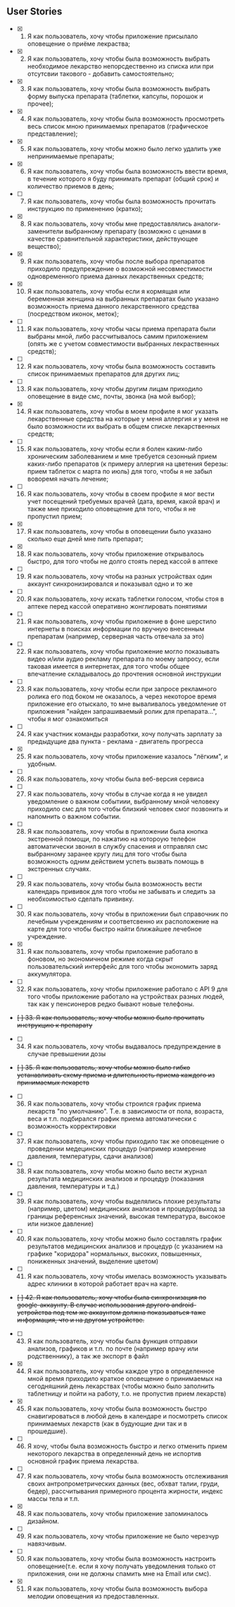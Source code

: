## User Stories
- [x] 1. Я как пользователь, хочу чтобы приложение присылало оповещение о приёме лекраства;
- [x] 2. Я как пользователь, хочу чтобы была возможность выбрать необходимое лекарство непорсдественно из списка или при отсутсвии такового - добавить самостоятельно;
- [x] 3. Я как пользователь, хочу чтобы была возможность выбрать форму выпуска препарата (таблетки, капсулы, порошок и прочее);
- [x] 4. Я как пользователь, хочу чтобы была возможность просмотреть весь список мною принимаемых препаратов (графическое представление);
- [x] 5. Я как пользователь, хочу чтобы можно было легко удалить уже непринимаемые препараты;
- [x] 6. Я как пользователь, хочу чтобы была возможность ввести время, в течение которого я буду принимать препарат (общий срок) и количество приемов в день;
- [ ] 7. Я как пользователь, хочу чтобы была возможность прочитать инструкцию по применению (кратко);
- [x] 8. Я как пользователь, хочу чтобы мне предоставлялись аналоги-заменители выбранному препарату (возможно с ценами в качестве сравнительной характеристики, действующее вещество);
- [x] 9. Я как пользователь, хочу чтобы после выбора препаратов приходило предупреждение о возможной несовместимости одновременного приема данных лекарственных средств;
- [x] 10. Я как пользователь, хочу чтобы если я кормящая или беременная женщина на выбранных препаратах было указано возможность приема данного лекарственного средства (посредством иконок, меток);
- [ ] 11. Я как пользователь, хочу чтобы часы приема препарата были выбраны мной, либо рассчитывалось самим приложением (опять же с учетом совместимости выбранных лекраственных средств);
- [ ] 12. Я как пользователь, хочу чтобы была возможность составить список принимаемых препаратов для других лиц;
- [ ] 13. Я как пользователь, хочу чтобы другим лицам приходило оповещение в виде смс, почты, звонка (на мой выбор);
- [x] 14. Я как пользователь, хочу чтобы в моем профиле я мог указать лекарственные средства на которые у меня аллергия и у меня не было возможности их выбрать в общем списке лекарственных средств;
- [ ] 15. Я как пользователь, хочу чтобы если я болен каким-либо хроническим заболеванием и мне требуется сезонный прием каких-либо препаратов (к примеру аллергия на цветения березы: прием таблеток с марта по июль) для того, чтобы я не забыл воворемя начать лечение;
- [ ] 16. Я как пользователь, хочу чтобы в своем профиле я мог вести учет посещений требуемых врачей (дата, время, какой врач) и также мне приходило оповещение для того, чтобы я не пропустил прием;
- [x] 17. Я как пользователь, хочу чтобы в оповещении было указано сколько еще дней мне пить препарат;
- [x] 18. Я как пользователь, хочу чтобы приложение открывалось быстро, для того чтобы не долго стоять перед кассой в аптеке
- [ ] 19. Я как пользователь, хочу чтобы на разных устройствах один аккаунт синхронизировался и показывал одно и то же
- [ ] 20. Я как пользователь, хочу искать таблетки голосом, чтобы стоя в аптеке перед кассой оперативно жонглировать понятиями
- [ ] 21. Я как пользователь, хочу чтобы приложение в фоне шерстило интернеты в поисках информации по вручную внесенным препаратам (например, серверная часть отвечала за это)
- [ ] 22. Я как пользователь, хочу чтобы приложение могло показывать видео и/или аудио рекламу препарата по моему запросу, если таковая имеется в интернетах, для того чтобы общее впечатление складывалось до прочтения основной инструкции
- [ ] 23. Я как пользователь, хочу чтобы если при запросе рекламного ролика его под боком не оказалось, а через некоторое время приложение его отыскало, то мне вываливалось уведомление от приложения "найден запрашиваемый ролик для препарата...", чтобы я мог ознакомиться
- [ ] 24. Я как участник команды разработки, хочу получать зарплату за предыдущие два пункта - реклама - двигатель прогресса
- [x] 25. Я как пользователь, хочу чтобы приложение казалось "лёгким", и удобным.
- [ ] 26. Я как пользователь, хочу чтобы была веб-версия сервиса
- [ ] 27. Я как пользователь, хочу чтобы в случае когда я не увидел уведомление о важном событиии, выбранному мной человеку приходило смс для того чтобы близкий человек смог позвонить и напомнить о важном событии.
- [ ] 28. Я как пользователь, хочу чтобы в приложении была кнопка экстренной помощи, по нажатию на котороую телефон автоматически звонил в службу спасения и отправлял смс выбранному заранее кругу лиц для того чтобы была возможность одним действием успеть вызвать помощь в экстренных случаях.
- [ ] 29. Я как пользователь, хочу чтобы была возможность вести календарь прививок для того чтобы не забывать и следить за необхоимостью сделать прививку.
- [ ] 30. Я как пользователь, хочу чтобы в приложении был справочник по лечебным учреждениям и соответсвенно их расположение на карте для того чтобы быстро найти ближайшее лечебное учреждение.
- [x] 31. Я как пользователь, хочу чтобы приложение работало в фоновом, но экономичном режиме когда скрыт пользовательский интерфейс для того чтобы экономить заряд аккумулятора.
- [ ] 32. Я как пользователь, хочу чтобы приложение работало с API 9 для того чтобы приложение работало на устройствах разных людей, так как у пенсионеров редко бывают новые телефоны.
- ~~[ ] 33. Я как пользователь, хочу чтобы можно было прочитать инструкцию к препарату~~
- [ ] 34. Я как пользователь, хочу чтобы выдавалось предупреждение в случае превышении дозы
- ~~[ ] 35. Я как пользователь, хочу чтобы можно было гибко устанавливать схему приема и длительность приема каждого из принимаемых лекарств~~
- [ ] 36. Я как пользователь, хочу чтобы строился график приема лекарств "по умолчанию". Т.е. в зависимости от пола, возраста, веса и т.п. подбирался график приема автоматически с возможность корректировки
- [ ] 37. Я как пользователь, хочу чтобы приходило так же оповещение о проведении медецинских процедур (например измерение давления, температуры, сдачи анализов)
- [ ] 38. Я как пользователь, хочу чтобы можно было вести журнал результата медицинских анализов и процедур (показания давления, температуры и т.д.)
- [ ] 39. Я как пользователь, хочу чтобы выделялись плохие результаты (например, цветом) медицинских анализов и процедур(выход за границы референсных значений, высокая температура, высокое или низкое давление)
- [ ] 40. Я как пользователь, хочу чтобы можно было составлять график результатов медицинских анализов и процедур (с указанием на графике "коридора" нормальных, высоких, повышенных, пониженных значений, выделение цветом) 
- [ ] 41. Я как пользователь, хочу чтобы имелась возможность указывать адрес клиники в которой работает врач на карте.
- ~~[ ] 42. Я как пользователь, хочу чтобы была синхронизация по google-аккаунту. В случае использования другого android-устройства под тем же аккаунтом должна показываться таже информация, что и на другом устройстве.~~
- [ ] 43. Я как пользователь, хочу чтобы была функция отправки анализов, графиков и т.п. по почте (например врачу или родственнику), а так же экспорт в файл
- [x] 44. Я как пользователь, хочу чтобы каждое утро в определенное мной время приходило краткое оповещение о принимаемых на сегодняшний день лекарствах (чтобы можно было заполнить таблетницу и пойти на работу, т.о. не пропустив прием лекарств)
- [x] 45. Я как пользователь, хочу чтобы была возможность быстро снавигироваться в любой день в календаре и посмотреть список принимаемых лекарств (как в будующие дни так и в прошедшие).
- [ ] 46. Я хочу, чтобы была возможность быстро и легко отменить прием некоторого лекарства в определенный день не испортив основной график приема лекарства.
- [ ] 47. Я как пользователь, хочу чтобы была возможность отслеживания своих антропрометрических данных (вес, обхват талии, груди, бедер), рассчитывания примерного процента жирности, индекс массы тела и т.п.
- [x] 48. Я как пользователь, хочу чтобы приложение запоминалось дизайном.
- [ ] 49. Я как пользователь, хочу чтобы приложение не было черезчур навязчивым.
- [ ] 50. Я как пользователь, хочу чтобы была возможность настроить оповещение(т.е. если я хочу получать уведомления только от приложения, они не должны спамить мне на Email или смс).
- [x] 51. Я как пользователь, хочу чтобы была возможность выбора мелодии оповещения из предоставленных.
